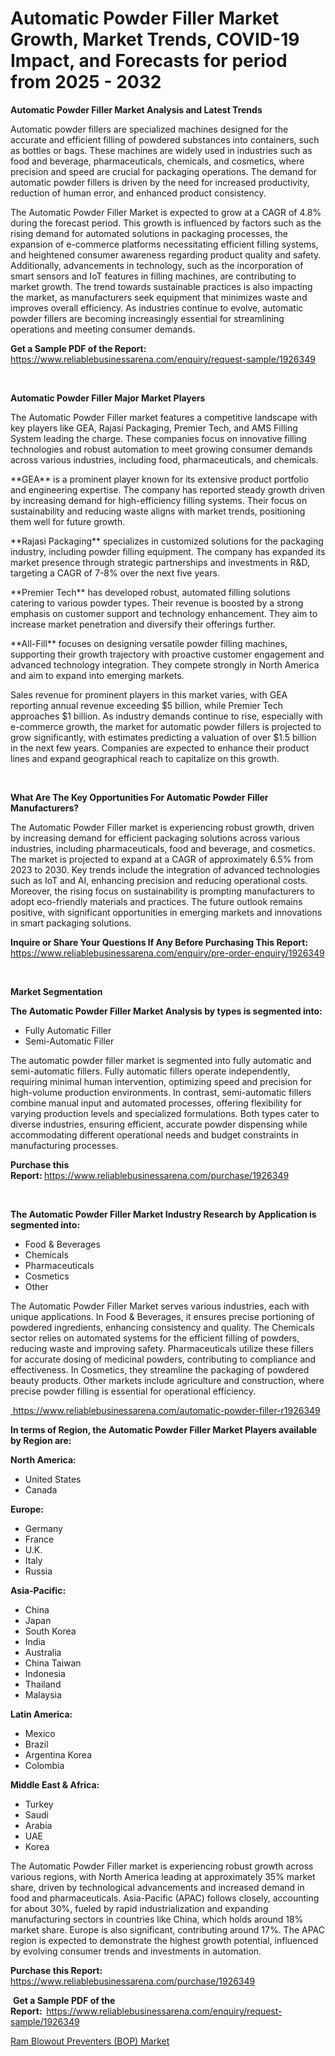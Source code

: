 <p><h1>Automatic Powder Filler Market Growth, Market Trends, COVID-19 Impact, and Forecasts for period from 2025 - 2032</h1></p><p><strong>Automatic Powder Filler Market Analysis and Latest Trends</strong></p>
<p><p>Automatic powder fillers are specialized machines designed for the accurate and efficient filling of powdered substances into containers, such as bottles or bags. These machines are widely used in industries such as food and beverage, pharmaceuticals, chemicals, and cosmetics, where precision and speed are crucial for packaging operations. The demand for automatic powder fillers is driven by the need for increased productivity, reduction of human error, and enhanced product consistency.</p><p>The Automatic Powder Filler Market is expected to grow at a CAGR of 4.8% during the forecast period. This growth is influenced by factors such as the rising demand for automated solutions in packaging processes, the expansion of e-commerce platforms necessitating efficient filling systems, and heightened consumer awareness regarding product quality and safety. Additionally, advancements in technology, such as the incorporation of smart sensors and IoT features in filling machines, are contributing to market growth. The trend towards sustainable practices is also impacting the market, as manufacturers seek equipment that minimizes waste and improves overall efficiency. As industries continue to evolve, automatic powder fillers are becoming increasingly essential for streamlining operations and meeting consumer demands.</p></p>
<p><strong>Get a Sample PDF of the Report:&nbsp;</strong> <a href="https://www.reliablebusinessarena.com/enquiry/request-sample/1926349?utm_campaign=3101&utm_medium=2&utm_source=Github&utm_content=ia&utm_term=28032025&utm_id=automatic-powder-filler">https://www.reliablebusinessarena.com/enquiry/request-sample/1926349</a></p>
<p>&nbsp;</p>
<p><strong>Automatic Powder Filler Major Market Players</strong></p>
<p><p>The Automatic Powder Filler market features a competitive landscape with key players like GEA, Rajasi Packaging, Premier Tech, and AMS Filling System leading the charge. These companies focus on innovative filling technologies and robust automation to meet growing consumer demands across various industries, including food, pharmaceuticals, and chemicals.</p><p>**GEA** is a prominent player known for its extensive product portfolio and engineering expertise. The company has reported steady growth driven by increasing demand for high-efficiency filling systems. Their focus on sustainability and reducing waste aligns with market trends, positioning them well for future growth.</p><p>**Rajasi Packaging** specializes in customized solutions for the packaging industry, including powder filling equipment. The company has expanded its market presence through strategic partnerships and investments in R&D, targeting a CAGR of 7-8% over the next five years.</p><p>**Premier Tech** has developed robust, automated filling solutions catering to various powder types. Their revenue is boosted by a strong emphasis on customer support and technology enhancement. They aim to increase market penetration and diversify their offerings further.</p><p>**All-Fill** focuses on designing versatile powder filling machines, supporting their growth trajectory with proactive customer engagement and advanced technology integration. They compete strongly in North America and aim to expand into emerging markets.</p><p>Sales revenue for prominent players in this market varies, with GEA reporting annual revenue exceeding $5 billion, while Premier Tech approaches $1 billion. As industry demands continue to rise, especially with e-commerce growth, the market for automatic powder fillers is projected to grow significantly, with estimates predicting a valuation of over $1.5 billion in the next few years. Companies are expected to enhance their product lines and expand geographical reach to capitalize on this growth.</p></p>
<p>&nbsp;</p>
<p><strong>What Are The Key Opportunities For Automatic Powder Filler Manufacturers?</strong></p>
<p><p>The Automatic Powder Filler market is experiencing robust growth, driven by increasing demand for efficient packaging solutions across various industries, including pharmaceuticals, food and beverage, and cosmetics. The market is projected to expand at a CAGR of approximately 6.5% from 2023 to 2030. Key trends include the integration of advanced technologies such as IoT and AI, enhancing precision and reducing operational costs. Moreover, the rising focus on sustainability is prompting manufacturers to adopt eco-friendly materials and practices. The future outlook remains positive, with significant opportunities in emerging markets and innovations in smart packaging solutions.</p></p>
<p><strong>Inquire or Share Your Questions If Any Before Purchasing This Report:</strong> <a href="https://www.reliablebusinessarena.com/enquiry/pre-order-enquiry/1926349?utm_campaign=3101&utm_medium=2&utm_source=Github&utm_content=ia&utm_term=28032025&utm_id=automatic-powder-filler">https://www.reliablebusinessarena.com/enquiry/pre-order-enquiry/1926349</a></p>
<p>&nbsp;</p>
<p><strong>Market Segmentation</strong></p>
<p><strong>The Automatic Powder Filler Market Analysis by types is segmented into:</strong></p>
<p><ul><li>Fully Automatic Filler</li><li>Semi-Automatic Filler</li></ul></p>
<p><p>The automatic powder filler market is segmented into fully automatic and semi-automatic fillers. Fully automatic fillers operate independently, requiring minimal human intervention, optimizing speed and precision for high-volume production environments. In contrast, semi-automatic fillers combine manual input and automated processes, offering flexibility for varying production levels and specialized formulations. Both types cater to diverse industries, ensuring efficient, accurate powder dispensing while accommodating different operational needs and budget constraints in manufacturing processes.</p></p>
<p><strong>Purchase this Report:&nbsp;</strong><a href="https://www.reliablebusinessarena.com/purchase/1926349?utm_campaign=3101&utm_medium=2&utm_source=Github&utm_content=ia&utm_term=28032025&utm_id=automatic-powder-filler">https://www.reliablebusinessarena.com/purchase/1926349</a></p>
<p>&nbsp;</p>
<p><strong>The Automatic Powder Filler Market Industry Research by Application is segmented into:</strong></p>
<p><ul><li>Food & Beverages</li><li>Chemicals</li><li>Pharmaceuticals</li><li>Cosmetics</li><li>Other</li></ul></p>
<p><p>The Automatic Powder Filler Market serves various industries, each with unique applications. In Food & Beverages, it ensures precise portioning of powdered ingredients, enhancing consistency and quality. The Chemicals sector relies on automated systems for the efficient filling of powders, reducing waste and improving safety. Pharmaceuticals utilize these fillers for accurate dosing of medicinal powders, contributing to compliance and effectiveness. In Cosmetics, they streamline the packaging of powdered beauty products. Other markets include agriculture and construction, where precise powder filling is essential for operational efficiency.</p></p>
<p><a href="https://www.reliablebusinessarena.com/automatic-powder-filler-r1926349?utm_campaign=3101&utm_medium=2&utm_source=Github&utm_content=ia&utm_term=28032025&utm_id=automatic-powder-filler">&nbsp;https://www.reliablebusinessarena.com/automatic-powder-filler-r1926349</a></p>
<p><strong>In terms of Region, the Automatic Powder Filler Market Players available by Region are:</strong></p>
<p>
    <p> <strong> North America: </strong>
        <ul>
            <li>United States</li>
            <li>Canada</li>
        </ul>
        </p> 
    <p> <strong> Europe: </strong>
        <ul>
            <li>Germany</li>
            <li>France</li>
            <li>U.K.</li>
            <li>Italy</li>
            <li>Russia</li>
        </ul>
        </p> 
    <p> <strong> Asia-Pacific: </strong>
        <ul>
            <li>China</li>
            <li>Japan</li>
            <li>South Korea</li>
            <li>India</li>
            <li>Australia</li>
            <li>China Taiwan</li>
            <li>Indonesia</li>
            <li>Thailand</li>
            <li>Malaysia</li>
        </ul>
        </p> 
    <p> <strong> Latin America: </strong>
        <ul>
            <li>Mexico</li>
            <li>Brazil</li>
            <li>Argentina Korea</li>
            <li>Colombia</li>
        </ul>
        </p> 
    <p> <strong> Middle East & Africa: </strong>
        <ul>
            <li>Turkey</li>
            <li>Saudi</li>
            <li>Arabia</li>
            <li>UAE</li>
            <li>Korea</li>
        </ul>
    </p>
    </p>
<p><p>The Automatic Powder Filler market is experiencing robust growth across various regions, with North America leading at approximately 35% market share, driven by technological advancements and increased demand in food and pharmaceuticals. Asia-Pacific (APAC) follows closely, accounting for about 30%, fueled by rapid industrialization and expanding manufacturing sectors in countries like China, which holds around 18% market share. Europe is also significant, contributing around 17%. The APAC region is expected to demonstrate the highest growth potential, influenced by evolving consumer trends and investments in automation.</p></p>
<p><strong>Purchase this Report: </strong><a href="https://www.reliablebusinessarena.com/purchase/1926349?utm_campaign=3101&utm_medium=2&utm_source=Github&utm_content=ia&utm_term=28032025&utm_id=automatic-powder-filler">https://www.reliablebusinessarena.com/purchase/1926349</a></p>
<p>&nbsp;<strong>Get a Sample PDF of the Report:&nbsp;&nbsp;</strong><a href="https://www.reliablebusinessarena.com/enquiry/request-sample/1926349?utm_campaign=3101&utm_medium=2&utm_source=Github&utm_content=ia&utm_term=28032025&utm_id=automatic-powder-filler">https://www.reliablebusinessarena.com/enquiry/request-sample/1926349</a></p>
<p><strong></strong></p>
<p><p><a href="https://github.com/willjis/Market-Research-Report-List-1/blob/main/ram-blowout-preventers-bop-market.md?utm_campaign=3101&utm_medium=2&utm_source=Github&utm_content=ia&utm_term=28032025&utm_id=automatic-powder-filler">Ram Blowout Preventers (BOP) Market</a></p></p>